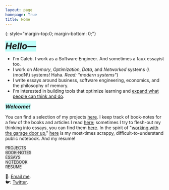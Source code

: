 ```yaml
---
layout: page
homepage: True
title: Home
---
```


{: style="margin-top:0; margin-bottom: 0;"}

<h1 style="background-color: #00ffef40;display: inline;"><em>Hello—</em></h1>

- I'm Caleb. I work as a Software Engineer. And sometimes a faux essayist too.
- I work on _Memory_, _Optimization_, _Data_, and _Networked_ systems (\\(modN\\) systems! Haha. _Read: "modern systems"_)
- I write essays around business, software engineering, economics, and the philosophy of memory.
- I'm interested in building tools that optimize learning and [expand what people can think and do](https://numinous.productions/ttft/).

<h3 style="background-color: #00ffef40;display: inline;"><em>Welcome!</em></h3>

You can find a selection of my projects [here](/projects/). I keep track of book-notes for a few of the books and articles I read [here](/booknotes/); sometimes I try to flesh-out my thinking into essays, you can find them [here](/essays/). In the spirit of "[working with the garage door up](https://notes.andymatuschak.org/Work_with_the_garage_door_up)," [here](/notes/) is my most-times scrappy, difficult-to-understand public notebook. And my resume!  

<div class="inlne-nav">
  <div>
    <span style="background-color: #a3a3a340;border-radius: 0.5em;display: inline;font-size: 0.9em;">
      <a href="/projects/" style="text-decoration: none;">PROJECTS</a>
    </span>
  </div>
  <div>
    <span style="background-color: #a3a3a340;border-radius: 0.5em;display: inline;font-size: 0.9em;">
      <a href="/booknotes/" style="text-decoration: none;">BOOK-NOTES</a>
    </span>
  </div>
  <div>
    <span style="background-color: #a3a3a340;border-radius: 0.5em;display: inline;font-size: 0.9em;">
      <a href="/essays/" style="text-decoration: none;">ESSAYS</a>
    </span>
  </div>
  <div>
    <span style="background-color: #a3a3a340;border-radius: 0.5em;display: inline;font-size: 0.9em;">
      <a href="/notes/" style="text-decoration: none;">NOTEBOOK</a>
    </span>
  </div>
  <div>
    <span style="background-color: #a3a3a340;border-radius: 0.5em;display: inline;font-size: 0.9em;">
      <a href="/resume.pdf/" style="text-decoration: none;">RESUME</a>
    </span>
  </div>
</div>


📩: [Email me](mailto:dco2.caleb@gmail.com).  
🐦: [Twitter](https://twitter.com/rojaye_shegz).   

